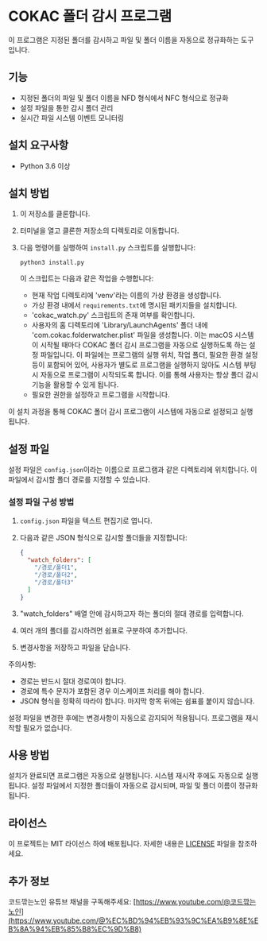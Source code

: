 # COKAC 폴더 감시 프로그램

이 프로그램은 지정된 폴더를 감시하고 파일 및 폴더 이름을 자동으로 정규화하는 도구입니다.

## 기능

- 지정된 폴더의 파일 및 폴더 이름을 NFD 형식에서 NFC 형식으로 정규화
- 설정 파일을 통한 감시 폴더 관리
- 실시간 파일 시스템 이벤트 모니터링

## 설치 요구사항

- Python 3.6 이상

## 설치 방법

1. 이 저장소를 클론합니다.
2. 터미널을 열고 클론한 저장소의 디렉토리로 이동합니다.
3. 다음 명령어를 실행하여 `install.py` 스크립트를 실행합니다:

   ```
   python3 install.py
   ```

   이 스크립트는 다음과 같은 작업을 수행합니다:
   - 현재 작업 디렉토리에 'venv'라는 이름의 가상 환경을 생성합니다.
   - 가상 환경 내에서 `requirements.txt`에 명시된 패키지들을 설치합니다.
   - 'cokac_watch.py' 스크립트의 존재 여부를 확인합니다.
   - 사용자의 홈 디렉토리에 'Library/LaunchAgents' 폴더 내에 'com.cokac.folderwatcher.plist' 파일을 생성합니다. 이는 macOS 시스템이 시작될 때마다 COKAC 폴더 감시 프로그램을 자동으로 실행하도록 하는 설정 파일입니다. 이 파일에는 프로그램의 실행 위치, 작업 폴더, 필요한 환경 설정 등이 포함되어 있어, 사용자가 별도로 프로그램을 실행하지 않아도 시스템 부팅 시 자동으로 프로그램이 시작되도록 합니다. 이를 통해 사용자는 항상 폴더 감시 기능을 활용할 수 있게 됩니다.
   - 필요한 권한을 설정하고 프로그램을 시작합니다.

이 설치 과정을 통해 COKAC 폴더 감시 프로그램이 시스템에 자동으로 설정되고 실행됩니다.

## 설정 파일

설정 파일은 `config.json`이라는 이름으로 프로그램과 같은 디렉토리에 위치합니다. 이 파일에서 감시할 폴더 경로를 지정할 수 있습니다.

### 설정 파일 구성 방법

1. `config.json` 파일을 텍스트 편집기로 엽니다.
2. 다음과 같은 JSON 형식으로 감시할 폴더들을 지정합니다:

   ```json
   {
     "watch_folders": [
       "/경로/폴더1",
       "/경로/폴더2",
       "/경로/폴더3"
     ]
   }
   ```

3. "watch_folders" 배열 안에 감시하고자 하는 폴더의 절대 경로를 입력합니다.
4. 여러 개의 폴더를 감시하려면 쉼표로 구분하여 추가합니다.
5. 변경사항을 저장하고 파일을 닫습니다.

주의사항:
- 경로는 반드시 절대 경로여야 합니다.
- 경로에 특수 문자가 포함된 경우 이스케이프 처리를 해야 합니다.
- JSON 형식을 정확히 따라야 합니다. 마지막 항목 뒤에는 쉼표를 붙이지 않습니다.

설정 파일을 변경한 후에는 변경사항이 자동으로 감지되어 적용됩니다. 프로그램을 재시작할 필요가 없습니다.

## 사용 방법

설치가 완료되면 프로그램은 자동으로 실행됩니다. 시스템 재시작 후에도 자동으로 실행됩니다. 설정 파일에서 지정한 폴더들이 자동으로 감시되며, 파일 및 폴더 이름이 정규화됩니다.

## 라이선스

이 프로젝트는 MIT 라이선스 하에 배포됩니다. 자세한 내용은 [LICENSE](LICENSE) 파일을 참조하세요.

## 추가 정보

코드깎는노인 유튜브 채널을 구독해주세요: [https://www.youtube.com/@코드깎는노인](https://www.youtube.com/@%EC%BD%94%EB%93%9C%EA%B9%8E%EB%8A%94%EB%85%B8%EC%9D%B8)
